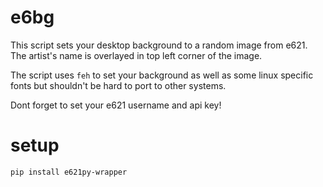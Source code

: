 # e6bg
This script sets your desktop background to a random image from e621. The artist's name is overlayed in top left corner of the image.

The script uses `feh` to set your background as well as some linux specific fonts but shouldn't be hard to port to other systems.

Dont forget to set your e621 username and api key!

# setup

```
pip install e621py-wrapper
```
